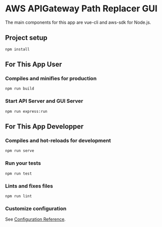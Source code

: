 # AWS APIGateway Path Replacer GUI

The main components for this app are vue-cli and aws-sdk for Node.js.

## Project setup
```
npm install
```

## For This App User
### Compiles and minifies for production
```
npm run build
```

### Start API Server and GUI Server
```
npm run express:run
```

## For This App Developper
### Compiles and hot-reloads for development
```
npm run serve
```

### Run your tests
```
npm run test
```

### Lints and fixes files
```
npm run lint
```

### Customize configuration
See [Configuration Reference](https://cli.vuejs.org/config/).
